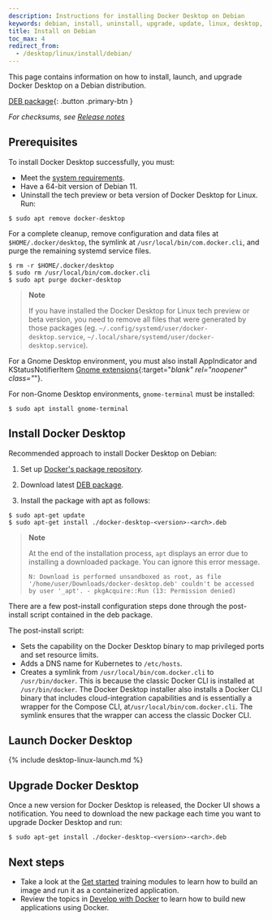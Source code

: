 ```yaml
---
description: Instructions for installing Docker Desktop on Debian
keywords: debian, install, uninstall, upgrade, update, linux, desktop, docker desktop, docker desktop for linux, dd4l
title: Install on Debian
toc_max: 4
redirect_from:
  - /desktop/linux/install/debian/
---
```


This page contains information on how to install, launch, and upgrade Docker Desktop on a Debian distribution.

[DEB package](https://desktop.docker.com/linux/main/amd64/docker-desktop-4.21.1-amd64.deb?utm_source=docker&utm_medium=webreferral&utm_campaign=docs-driven-download-linux-amd64){: .button .primary-btn }

_For checksums, see [Release notes](../release-notes.md)_

## Prerequisites

To install Docker Desktop successfully, you must:

- Meet the [system requirements](linux-install.md#system-requirements).
- Have a 64-bit version of Debian 11.
- Uninstall the tech preview or beta version of Docker Desktop for Linux. Run:

```console
$ sudo apt remove docker-desktop
```

For a complete cleanup, remove configuration and data files at `$HOME/.docker/desktop`, the symlink at `/usr/local/bin/com.docker.cli`, and purge
the remaining systemd service files.

```console
$ rm -r $HOME/.docker/desktop
$ sudo rm /usr/local/bin/com.docker.cli
$ sudo apt purge docker-desktop
```

> **Note**
>
> If you have installed the Docker Desktop for Linux tech preview or beta version, you need to remove all files that were generated by those packages (eg. `~/.config/systemd/user/docker-desktop.service`, `~/.local/share/systemd/user/docker-desktop.service`).

For a Gnome Desktop environment, you must also install AppIndicator and KStatusNotifierItem [Gnome extensions](https://extensions.gnome.org/extension/615/appindicator-support/){:target="_blank" rel="noopener" class="_"}.

For non-Gnome Desktop environments, `gnome-terminal` must be installed:

```console
$ sudo apt install gnome-terminal
```

## Install Docker Desktop

Recommended approach to install Docker Desktop on Debian:

1. Set up [Docker's package repository](../../engine/install/debian.md#set-up-the-repository).

2. Download latest [DEB package](https://desktop.docker.com/linux/main/amd64/docker-desktop-4.21.1-amd64.deb?utm_source=docker&utm_medium=webreferral&utm_campaign=docs-driven-download-linux-amd64).

3. Install the package with apt as follows:

```console
$ sudo apt-get update
$ sudo apt-get install ./docker-desktop-<version>-<arch>.deb
```

> **Note**
>
> At the end of the installation process, `apt` displays an error due to installing a downloaded package. You
> can ignore this error message.
>
> ```
> N: Download is performed unsandboxed as root, as file '/home/user/Downloads/docker-desktop.deb' couldn't be accessed by user '_apt'. - pkgAcquire::Run (13: Permission denied)
> ```

There are a few post-install configuration steps done through the post-install script contained in the deb package.

The post-install script:

- Sets the capability on the Docker Desktop binary to map privileged ports and set resource limits.
- Adds a DNS name for Kubernetes to `/etc/hosts`.
- Creates a symlink from `/usr/local/bin/com.docker.cli` to `/usr/bin/docker`.
  This is because the classic Docker CLI is installed at `/usr/bin/docker`. The Docker Desktop installer also installs a Docker CLI binary that includes cloud-integration capabilities and is essentially a wrapper for the Compose CLI, at`/usr/local/bin/com.docker.cli`. The symlink ensures that the wrapper can access the classic Docker CLI. 

## Launch Docker Desktop

{% include desktop-linux-launch.md %}

## Upgrade Docker Desktop

Once a new version for Docker Desktop is released, the Docker UI shows a notification.
You need to download the new package each time you want to upgrade Docker Desktop and run:

```console
$ sudo apt-get install ./docker-desktop-<version>-<arch>.deb
```

## Next steps

- Take a look at the [Get started](../../get-started/index.md) training modules to learn how to build an image and run it as a containerized application.
- Review the topics in [Develop with Docker](../../develop/index.md) to learn how to build new applications using Docker.

